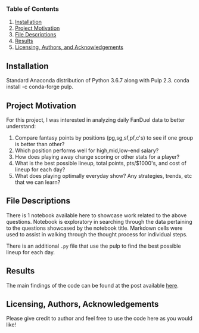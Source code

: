 ### Table of Contents

1. [Installation](#installation)
2. [Project Motivation](#motivation)
3. [File Descriptions](#files)
4. [Results](#results)
5. [Licensing, Authors, and Acknowledgements](#licensing)

## Installation <a name="installation"></a>

Standard Anaconda distribution of Python 3.6.7 along with Pulp 2.3. conda install -c conda-forge pulp.

## Project Motivation<a name="motivation"></a>

For this project, I was interested in analyzing daily FanDuel data to better understand:

1. Compare fantasy points by positions (pg,sg,sf,pf,c's) to see if one group is better than other?
2. Which position performs well for high,mid,low-end salary?
3. How does playing away change scoring or other stats for a player?
4. What is the best possible lineup, total points, pts/$1000's, and cost of lineup for each day?
5. What does playing optimally everyday show?  Any strategies, trends, etc that we can learn?


## File Descriptions <a name="files"></a>

There is 1 notebook available here to showcase work related to the above questions.  Notebook is exploratory in searching through the data pertaining to the questions showcased by the notebook title.  Markdown cells were used to assist in walking through the thought process for individual steps.

There is an additional `.py` file that use the pulp to find the best possible lineup for each day.

## Results<a name="results"></a>

The main findings of the code can be found at the post available [here]().

## Licensing, Authors, Acknowledgements<a name="licensing"></a>

Please give credit to author and feel free to use the code here as you would like!

